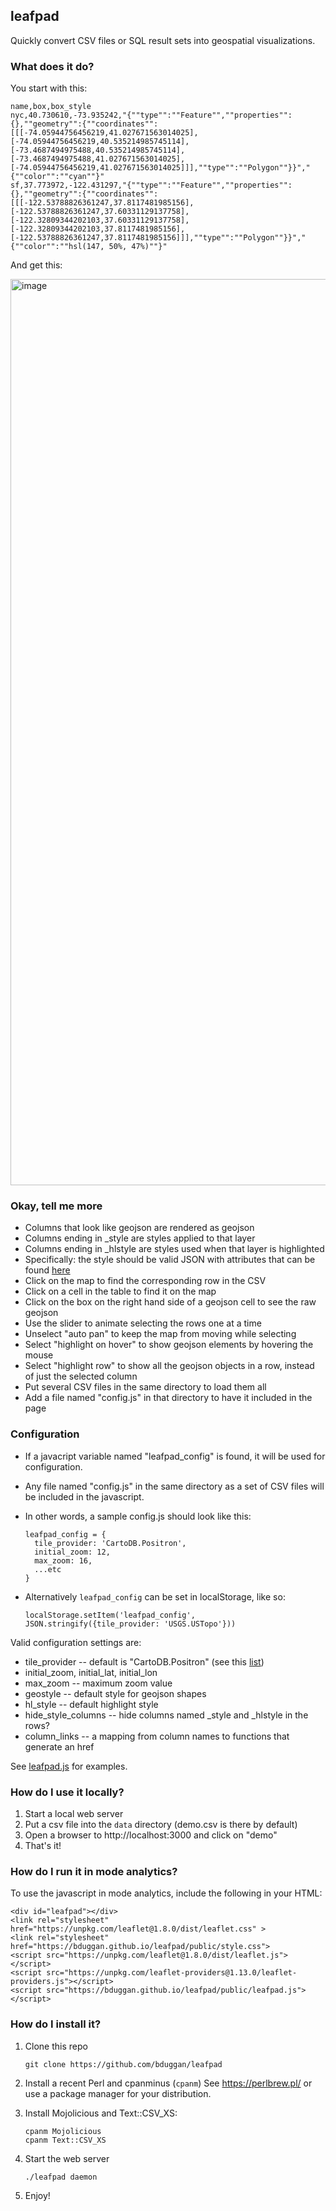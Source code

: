 ## leafpad

Quickly convert CSV files or SQL result sets into geospatial visualizations.

### What does it do?

You start with this:
```
name,box,box_style
nyc,40.730610,-73.935242,"{""type"":""Feature"",""properties"":{},""geometry"":{""coordinates"":[[[-74.05944756456219,41.027671563014025],[-74.05944756456219,40.535214985745114],[-73.4687494975488,40.535214985745114],[-73.4687494975488,41.027671563014025],[-74.05944756456219,41.027671563014025]]],""type"":""Polygon""}}","{""color"":""cyan""}"
sf,37.773972,-122.431297,"{""type"":""Feature"",""properties"":{},""geometry"":{""coordinates"":[[[-122.53788826361247,37.8117481985156],[-122.53788826361247,37.60331129137758],[-122.32809344202103,37.60331129137758],[-122.32809344202103,37.8117481985156],[-122.53788826361247,37.8117481985156]]],""type"":""Polygon""}}","{""color"":""hsl(147, 50%, 47%)""}"
```

And get this:

<img width="1450" alt="image" src="https://user-images.githubusercontent.com/58956/234868080-582fe1e7-0a19-4280-b74f-a1fcf09b8c2f.png">

### Okay, tell me more

- Columns that look like geojson are rendered as geojson
- Columns ending in _style are styles applied to that layer
- Columns ending in _hlstyle are styles used when that layer is highlighted
- Specifically: the style should be valid JSON with attributes that can be found [here](https://leafletjs.com/reference.html#path-option)
- Click on the map to find the corresponding row in the CSV
- Click on a cell in the table to find it on the map
- Click on the box on the right hand side of a geojson cell to see the raw geojson
- Use the slider to animate selecting the rows one at a time
- Unselect "auto pan" to keep the map from moving while selecting
- Select "highlight on hover" to show geojson elements by hovering the mouse
- Select "highlight row" to show all the geojson objects in a row, instead of just the selected column
- Put several CSV files in the same directory to load them all
- Add a file named "config.js" in that directory to have it included in the page

### Configuration

- If a javacript variable named "leafpad_config" is found, it will be used for configuration.
- Any file named "config.js" in the same directory as a set of CSV files will be included in the javascript.
- In other words, a sample config.js should look like this:
  ```
  leafpad_config = {
    tile_provider: 'CartoDB.Positron',
    initial_zoom: 12,
    max_zoom: 16,
    ...etc
  }
  ```
- Alternatively `leafpad_config` can be set in localStorage, like so:

  ```
  localStorage.setItem('leafpad_config', JSON.stringify({tile_provider: 'USGS.USTopo'}))
  ```

Valid configuration settings are:

- tile_provider -- default is "CartoDB.Positron" (see this [list](https://leaflet-extras.github.io/leaflet-providers/preview/))
- initial_zoom, initial_lat, initial_lon
- max_zoom -- maximum zoom value
- geostyle -- default style for geojson shapes
- hl_style -- default highlight style
- hide_style_columns -- hide columns named _style and _hlstyle in the rows?
- column_links -- a mapping from column names to functions that generate an href

See [leafpad.js](public/leafpad.js) for examples.

###  How do I use it locally?

1. Start a local web server
1. Put a csv file into the `data` directory (demo.csv is there by default)
2. Open a browser to http://localhost:3000 and click on "demo"
5. That's it!

### How do I run it in mode analytics?

To use the javascript in mode analytics, include the following in your HTML:

```
<div id="leafpad"></div>
<link rel="stylesheet" href="https://unpkg.com/leaflet@1.8.0/dist/leaflet.css" >
<link rel="stylesheet" href="https://bduggan.github.io/leafpad/public/style.css">
<script src="https://unpkg.com/leaflet@1.8.0/dist/leaflet.js"></script>
<script src="https://unpkg.com/leaflet-providers@1.13.0/leaflet-providers.js"></script>
<script src="https://bduggan.github.io/leafpad/public/leafpad.js"></script>
```

### How do I install it?

1. Clone this repo
    ```
    git clone https://github.com/bduggan/leafpad
    ```

2. Install a recent Perl and cpanminus (`cpanm`)
   See https://perlbrew.pl/ or use a package manager for your distribution.

3. Install Mojolicious and Text::CSV_XS:
     ```
     cpanm Mojolicious
     cpanm Text::CSV_XS
     ```

4. Start the web server
     ```
     ./leafpad daemon
     ```

5. Enjoy!

